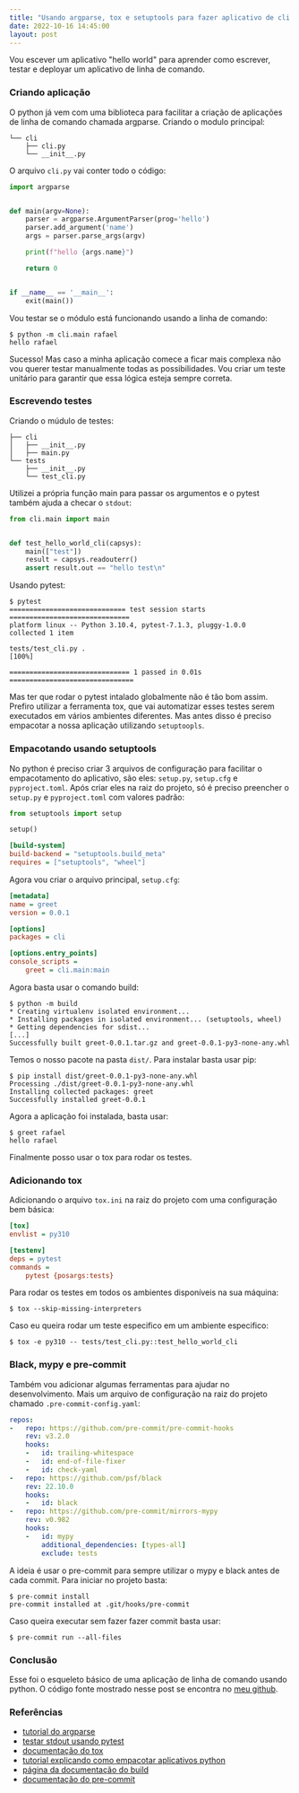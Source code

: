 ```yaml
---
title: "Usando argparse, tox e setuptools para fazer aplicativo de cli em python"
date: 2022-10-16 14:45:00
layout: post
---
```


Vou escever um aplicativo "hello world" para aprender como escrever, testar e
deployar um aplicativo de linha de comando. 

### Criando aplicação

O python já vem com uma biblioteca para facilitar a criação de aplicações de linha
de comando chamada argparse. Criando o modulo principal:

```
└── cli
    ├── cli.py
    └── __init__.py
```

O arquivo `cli.py` vai conter todo o código:

```python
import argparse


def main(argv=None):
    parser = argparse.ArgumentParser(prog='hello')
    parser.add_argument('name')
    args = parser.parse_args(argv)

    print(f"hello {args.name}")

    return 0


if __name__ == '__main__':
    exit(main())
```

Vou testar se o módulo está funcionando usando a linha de comando:

```
$ python -m cli.main rafael
hello rafael
```

Sucesso! Mas caso a minha aplicação comece a ficar mais complexa não vou querer
testar manualmente todas as possibilidades. Vou criar um teste unitário para
garantir que essa lógica esteja sempre correta.

### Escrevendo testes

Criando o múdulo de testes:

```
├── cli
│   ├── __init__.py
│   ├── main.py
└── tests
    ├── __init__.py
    └── test_cli.py
```

Utilizei a própria função main para passar os argumentos e o pytest também
ajuda a checar o `stdout`:

```python
from cli.main import main


def test_hello_world_cli(capsys):
    main(["test"])
    result = capsys.readouterr()
    assert result.out == "hello test\n"
```

Usando pytest:

```
$ pytest
============================= test session starts ==============================
platform linux -- Python 3.10.4, pytest-7.1.3, pluggy-1.0.0
collected 1 item                                                               

tests/test_cli.py .                                                      [100%]

============================== 1 passed in 0.01s ===============================
```

Mas ter que rodar o pytest intalado globalmente não é tão bom assim. Prefiro utilizar
a ferramenta tox, que vai automatizar esses testes serem executados em vários ambientes
diferentes. Mas antes disso é preciso empacotar a nossa aplicação utilizando
`setuptoopls`.

### Empacotando usando setuptools

No python é preciso criar 3 arquivos de configuração para facilitar o empacotamento
do aplicativo, são eles: `setup.py`, `setup.cfg` e `pyproject.toml`. Após criar eles
na raiz do projeto, só é preciso preencher o `setup.py` e `pyproject.toml` com valores
padrão:

```python
from setuptools import setup

setup()
```

```ini
[build-system]
build-backend = "setuptools.build_meta"
requires = ["setuptools", "wheel"]
```

Agora vou criar o arquivo principal, `setup.cfg`:

```ini
[metadata]
name = greet
version = 0.0.1

[options]
packages = cli

[options.entry_points]
console_scripts =
    greet = cli.main:main
```

Agora basta usar o comando build:

```
$ python -m build
* Creating virtualenv isolated environment...
* Installing packages in isolated environment... (setuptools, wheel)
* Getting dependencies for sdist...
[...]
Successfully built greet-0.0.1.tar.gz and greet-0.0.1-py3-none-any.whl
```

Temos o nosso pacote na pasta `dist/`. Para instalar basta usar pip:

```
$ pip install dist/greet-0.0.1-py3-none-any.whl 
Processing ./dist/greet-0.0.1-py3-none-any.whl
Installing collected packages: greet
Successfully installed greet-0.0.1
```

Agora a aplicação foi instalada, basta usar:

```
$ greet rafael
hello rafael
```

Finalmente posso usar o tox para rodar os testes.

### Adicionando tox

Adicionando o arquivo `tox.ini` na raiz do projeto com uma configuração bem básica:

```ini
[tox]
envlist = py310

[testenv]
deps = pytest
commands =
    pytest {posargs:tests}
```

Para rodar os testes em todos os ambientes disponíveis na sua máquina:

```
$ tox --skip-missing-interpreters
```

Caso eu queira rodar um teste especifico em um ambiente especifico:

```
$ tox -e py310 -- tests/test_cli.py::test_hello_world_cli
```

### Black, mypy e pre-commit

Também vou adicionar algumas ferramentas para ajudar no desenvolvimento. Mais
um arquivo de configuração na raiz do projeto chamado `.pre-commit-config.yaml`:

```yaml
repos:
-   repo: https://github.com/pre-commit/pre-commit-hooks
    rev: v3.2.0
    hooks:
    -   id: trailing-whitespace
    -   id: end-of-file-fixer
    -   id: check-yaml
-   repo: https://github.com/psf/black
    rev: 22.10.0
    hooks:
    -   id: black
-   repo: https://github.com/pre-commit/mirrors-mypy
    rev: v0.982
    hooks:
    -   id: mypy
        additional_dependencies: [types-all]
        exclude: tests
```

A ideia é usar o pre-commit para sempre utilizar o mypy e black antes de
cada commit. Para iniciar no projeto basta:

```
$ pre-commit install
pre-commit installed at .git/hooks/pre-commit
```

Caso queira executar sem fazer fazer commit basta usar:

```
$ pre-commit run --all-files
```

### Conclusão

Esse foi o esqueleto básico de uma aplicação de linha de comando usando python.
O código fonte mostrado nesse post se encontra no
[meu github](https://github.com/rafaellcoellho/exemplo-cli-python).

### Referências

+ [tutorial do argparse]
+ [testar stdout usando pytest]
+ [documentação do tox]
+ [tutorial explicando como empacotar aplicativos python]
+ [página da documentação do build]
+ [documentação do pre-commit]


[tutorial do argparse]: https://docs.python.org/3/library/argparse.html
[testar stdout usando pytest]: https://docs.pytest.org/en/7.1.x/how-to/capture-stdout-stderr.html
[documentação do tox]: https://tox.wiki/en/latest/
[tutorial explicando como empacotar aplicativos python]: https://pybit.es/articles/how-to-package-and-deploy-cli-apps/
[página da documentação do build]: https://pypa-build.readthedocs.io/en/stable/
[documentação do pre-commit]: https://pre-commit.com/